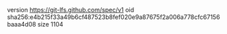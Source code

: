 version https://git-lfs.github.com/spec/v1
oid sha256:e4b215f33a49b6cf487523b8fef020e9a87675f2a006a778cfc67156baaa4d08
size 1104
